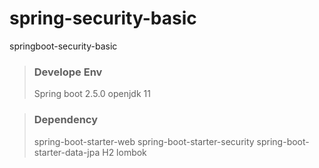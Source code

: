 # spring-security-basic
springboot-security-basic

> ### Develope Env
> Spring boot 2.5.0
> openjdk 11

> ### Dependency
> spring-boot-starter-web
> spring-boot-starter-security
> spring-boot-starter-data-jpa
> H2
> lombok
